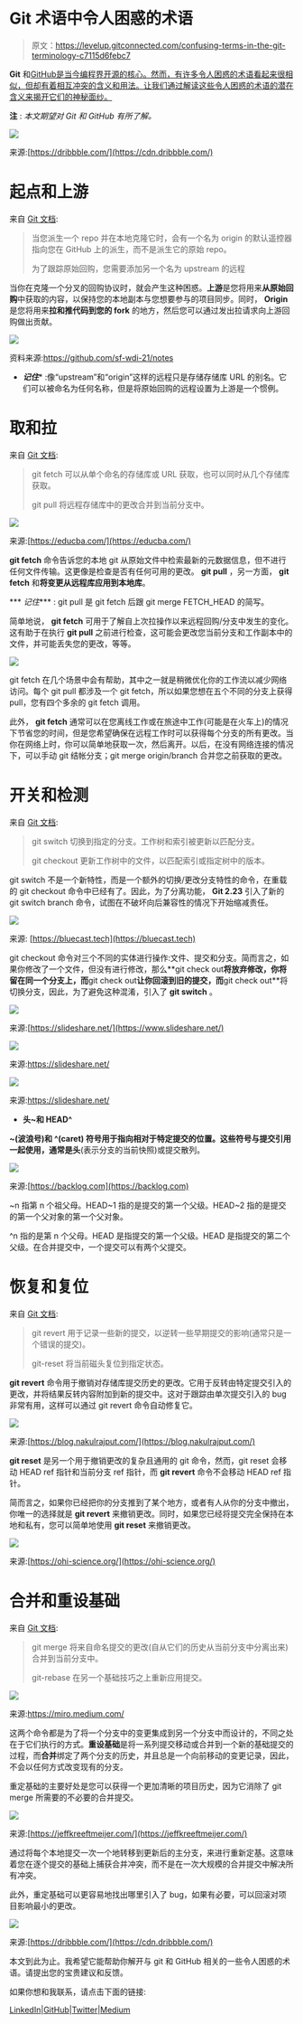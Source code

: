 # Git 术语中令人困惑的术语

> 原文：<https://levelup.gitconnected.com/confusing-terms-in-the-git-terminology-c7115d6febc7>

**Git** 和[GitHub是当今编程界开源的核心。然而，有许多令人困惑的术语看起来很相似，但却有着相互冲突的含义和用法。让我们通过解读这些令人困惑的术语的潜在含义来揭开它们的神秘面纱。](http://github.com/)

**注** : *本文期望对 Git 和 GitHub 有所了解。*

![](img/7103e76d7d8fb43443428603566cb985.png)

来源:[https://dribbble.com/](https://cdn.dribbble.com/)

# **起点和上游**

来自 [Git 文档](https://git-scm.com/doc):

> 当您派生一个 repo 并在本地克隆它时，会有一个名为 origin 的默认遥控器指向您在 GitHub 上的派生，而不是派生它的原始 repo。
> 
> 为了跟踪原始回购，您需要添加另一个名为 upstream 的远程

当你在克隆一个分叉的回购协议时，就会产生这种困惑。**上游**是您将用来**从原始回购**中获取的内容，以保持您的本地副本与您想要参与的项目同步。同时， **Origin** 是您将用来**拉和推代码到您的 fork** 的地方，然后您可以通过发出拉请求向上游回购做出贡献。

![](img/b048ca7a67e4947cd98af10929cf3b9d.png)

资料来源:https://github.com/sf-wdi-21/notes

*   ***记住**** :像“upstream”和“origin”这样的远程只是存储存储库 URL 的别名。它们可以被命名为任何名称，但是将原始回购的远程设置为上游是一个惯例。

# **取和拉**

来自 [Git 文档](https://git-scm.com/doc):

> git fetch 可以从单个命名的存储库或 URL 获取，也可以同时从几个存储库获取。
> 
> git pull 将远程存储库中的更改合并到当前分支中。

![](img/4af6b6585caef49ffa118002f304bba8.png)

来源:[https://educba.com/](https://educba.com/)

**git fetch** 命令告诉您的本地 git 从原始文件中检索最新的元数据信息，但不进行任何文件传输。这更像是检查是否有任何可用的更改。 **git pull** ，另一方面， **git fetch** 和**将变更从远程库应用到本地库**。

*** *记住**** : git pull 是 git fetch 后跟 git merge FETCH_HEAD 的简写。

简单地说， **git fetch** 可用于了解自上次拉操作以来远程回购/分支中发生的变化。这有助于在执行 **git pull** 之前进行检查，这可能会更改您当前分支和工作副本中的文件，并可能丢失您的更改，等等。

![](img/ba622dca78530b8b1563ac24c8c30477.png)

git fetch 在几个场景中会有帮助，其中之一就是稍微优化你的工作流以减少网络访问。每个 git pull 都涉及一个 git fetch，所以如果您想在五个不同的分支上获得 pull，您有四个多余的 git fetch 调用。

此外， **git fetch** 通常可以在您离线工作或在旅途中工作(可能是在火车上)的情况下节省您的时间，但是您希望确保在远程工作时可以获得每个分支的所有更改。当你在网络上时，你可以简单地获取一次，然后离开。以后，在没有网络连接的情况下，可以手动 git 结帐分支；git merge origin/branch 合并您之前获取的更改。

# **开关和检测**

来自 [Git 文档](https://git-scm.com/doc):

> git switch 切换到指定的分支。工作树和索引被更新以匹配分支。
> 
> git checkout 更新工作树中的文件，以匹配索引或指定树中的版本。

git switch 不是一个新特性，而是一个额外的切换/更改分支特性的命令，在重载的 git checkout 命令中已经有了。因此，为了分离功能， **Git 2.23** 引入了新的 git switch branch 命令，试图在不破坏向后兼容性的情况下开始缩减责任。

![](img/a7c591bf444052563a102eaf2e2c2def.png)

来源: [https://bluecast.tech](https://bluecast.tech)

git checkout 命令对三个不同的实体进行操作:文件、提交和分支。简而言之，如果你修改了一个文件，但没有进行修改，那么**git check out<filename>**将放弃修改，你将留在同一个分支上，而**git check out<commit hash>**让你回滚到旧的提交，而**git check out<branch>**将切换分支，因此，为了避免这种混淆，引入了 **git switch** 。

![](img/98338cce41d2c1cb20c4fa67360b99f4.png)

来源:[https://slideshare.net/](https://www.slideshare.net/)

![](img/e1c04e3ced5415efdde9507d6c3bbf9e.png)

来源:https://slideshare.net/

![](img/a1bb0b4a8cea32af6b3123e974c17ceb.png)

来源:https://slideshare.net/

*   **头~和 HEAD^**

**~(波浪号)**和 **^(caret)** 符号用于指向相对于特定提交的位置。这些符号与提交引用一起使用，通常是**头**(表示分支的当前快照)或提交散列。

![](img/593a28274703adb70de52bbfe78289df.png)

来源:[https://backlog.com](https://backlog.com)

~n 指第 n 个祖父母。HEAD~1 指的是提交的第一个父级。HEAD~2 指的是提交的第一个父对象的第一个父对象。

^n 指的是第 n 个父母。HEAD 是指提交的第一个父级。HEAD 是指提交的第二个父级。在合并提交中，一个提交可以有两个父提交。

# **恢复和复位**

来自 [Git 文档](https://git-scm.com/doc):

> git revert 用于记录一些新的提交，以逆转一些早期提交的影响(通常只是一个错误的提交)。
> 
> git-reset 将当前磁头复位到指定状态。

**git revert** 命令用于撤销对存储库提交历史的更改。它用于反转由特定提交引入的更改，并将结果反转内容附加到新的提交中。这对于跟踪由单次提交引入的 bug 非常有用，这样可以通过 git revert 命令自动修复它。

![](img/2073937fd6cefcbcda2b7f35ddd218c7.png)

来源:[https://blog.nakulrajput.com/](https://blog.nakulrajput.com/)

**git reset** 是另一个用于撤销更改的复杂且通用的 git 命令，然而，git reset 会移动 HEAD ref 指针和当前分支 ref 指针，而 **git revert** 命令不会移动 HEAD ref 指针。

简而言之，如果你已经把你的分支推到了某个地方，或者有人从你的分支中撤出，你唯一的选择就是 **git revert** 来撤销更改。同时，如果您已经将提交完全保持在本地和私有，您可以简单地使用 **git reset** 来撤销更改。

![](img/850a39e0a4d3a02455e3a56ad4792a26.png)

来源:[https://ohi-science.org/](https://ohi-science.org/)

# **合并和重设基础**

来自 [Git 文档](https://git-scm.com/doc):

> git merge 将来自命名提交的更改(自从它们的历史从当前分支中分离出来)合并到当前分支中。
> 
> git-rebase 在另一个基础技巧之上重新应用提交。

![](img/0bdc310fef432eb79793b70fb24027b3.png)

来源:https://miro.medium.com/

这两个命令都是为了将一个分支中的变更集成到另一个分支中而设计的，不同之处在于它们执行的方式。**重设基础**是将一系列提交移动或合并到一个新的基础提交的过程，而**合并**绑定了两个分支的历史，并且总是一个向前移动的变更记录，因此，不会以任何方式改变现有的分支。

重定基础的主要好处是您可以获得一个更加清晰的项目历史，因为它消除了 git merge 所需要的不必要的合并提交。

![](img/1ac031d14954061eda868db38ea815bd.png)

来源:[https://jeffkreeftmeijer.com/](https://jeffkreeftmeijer.com/)

通过将每个本地提交一次一个地转移到更新后的主分支，来进行重新定基。这意味着您在逐个提交的基础上捕获合并冲突，而不是在一次大规模的合并提交中解决所有冲突。

此外，重定基础可以更容易地找出哪里引入了 bug，如果有必要，可以回滚对项目影响最小的更改。

![](img/806de6b6053bfd51fa7bcb6a4f6fc255.png)

来源:[https://dribbble.com/](https://cdn.dribbble.com/)

本文到此为止。我希望它能帮助你解开与 git 和 GitHub 相关的一些令人困惑的术语。请提出您的宝贵建议和反馈。

如果你想和我联系，请点击下面的链接:

[LinkedIn](https://www.linkedin.com/in/pragati-verma-b22a1b17b/)|[GitHub](https://github.com/PragatiVerma18)|[Twitter](https://twitter.com/Pragati56242726)|[Medium](https://medium.com/@itispragativerma)